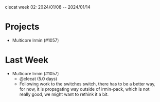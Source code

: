 clecat week 02: 2024/01/08 -- 2024/01/14

# Projects

- Multicore Irmin (#1057)

# Last Week

- Multicore Irmin (#1057)
  - @clecat (5.0 days)
  - Following work to the switches switch, there has to be a better way, for now, it is propagating way outside of irmin-pack, which is not really good, we might want to rethink it a bit.
